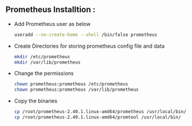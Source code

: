 ## Prometheus Installtion :

- Add Prometheus user as below

  ```bash
  useradd --no-create-home --shell /bin/false prometheus
  ```
- Create Directories for storing prometheus config file and data

  ```bash
  mkdir /etc/prometheus
  mkdir /var/lib/prometheus
  ```
- Change the permissions

  ```bash
  chown prometheus:prometheus /etc/prometheus
  chown prometheus:prometheus /var/lib/prometheus
  ```
- Copy the binaries

  ```bash
  cp /root/prometheus-2.40.1.linux-amd64/prometheus /usr/local/bin/
  cp /root/prometheus-2.40.1.linux-amd64/promtool /usr/local/bin/
  ```
  





